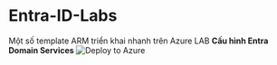 # Entra-ID-Labs
Một số template ARM triển khai nhanh trên Azure
LAB **Cấu hình Entra Domain Services**
![Deploy to Azure](https://aka.ms/deploytoazurebutton)

